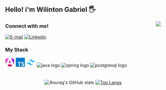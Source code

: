 ## Hello! i'm Wilinton Gabriel 🖐️


<img align="right" height="180px" src="https://user-images.githubusercontent.com/74038190/212748830-4c709398-a386-4761-84d7-9e10b98fbe6e.gif" />

### Connect with me!

[![E-mail](https://img.shields.io/badge/Gmail-D14836?style=for-the-badge&logo=gmail&logoColor=626B71&color=black)](mailto:wilintongabrielss1@gmail.com)
[![Linkedin](https://img.shields.io/badge/-LinkedIn-000?style=for-the-badge&logo=linkedin&logoColor=626B71&color:FFF)](https://www.linkedin.com/in/wilinton-gabriel-40b591249/)


<div align="left">

  ### My Stack
  <img src="https://github.com/devicons/devicon/blob/master/icons/angular/angular-original.svg" height="30" alt="angular logo" title="Angular" />
  <img src="https://github.com/devicons/devicon/blob/master/icons/typescript/typescript-original.svg" height="30" alt="Typescript logo" title="Typescript" />
  <img src="https://github.com/devicons/devicon/blob/master/icons/tailwindcss/tailwindcss-original.svg" height="30" alt="Tailwind logo" title="Tailwind" />
  <img src="https://cdn.jsdelivr.net/gh/devicons/devicon/icons/java/java-original.svg" height="30" alt="java logo" title="Java" />
  <img src="https://cdn.jsdelivr.net/gh/devicons/devicon/icons/spring/spring-original.svg" height="30" alt="spring logo" title="Spring Framework" />
  <img src="https://cdn.jsdelivr.net/gh/devicons/devicon/icons/postgresql/postgresql-original.svg" height="30" alt="postgresql logo" title="Postgre SQL" />
</div>

<!-- ### I'm Currently learning 
<div align=""left">
</div> -->

#

<div style="text-align: center;" align="center">
  
![Anurag's GitHub stats](https://github-readme-stats.vercel.app/api?username=willGabriell&theme=github_dark&show_icons=true&rank_icon=github&hide_title=true&include_all_commits=true&count_private=true&line_height=25)
[![Top Langs](https://github-readme-stats.vercel.app/api/top-langs/?username=willGabriell&layout=compact&theme=github_dark)]()

</div>


